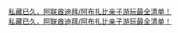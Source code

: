   
[私藏已久，阿联酋迪拜/阿布扎比亲子游玩最全清单！](http://www.dianyue.me/archives/764/z791qdd3sg0wyq5s/)  
[私藏已久，阿联酋迪拜/阿布扎比亲子游玩最全清单！](http://www.dianyue.me/archives/764/z791qdd3sg0wyq5s/)